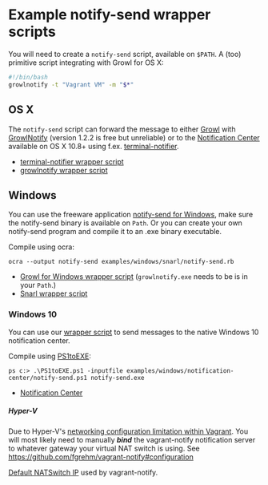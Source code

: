 # Example notify-send wrapper scripts

You will need to create a `notify-send` script, available on `$PATH`. 
A (too) primitive script integrating with Growl for OS X:

```bash
#!/bin/bash
growlnotify -t "Vagrant VM" -m "$*"
```


## OS X

The `notify-send` script can forward the message to either
[Growl](http://growl.info/) with [GrowlNotify](http://growl.info/downloads) (version 1.2.2 is free but unreliable)
or to the [Notification Center](http://support.apple.com/kb/HT5362) available on OS X 10.8+
using f.ex. [terminal-notifier](https://github.com/alloy/terminal-notifier).


* [terminal-notifier wrapper script](https://github.com/fgrehm/vagrant-notify/blob/master/examples/osx/terminal-notifier/notify-send.rb)
* [growlnotify wrapper script](https://github.com/fgrehm/vagrant-notify/blob/master/examples/osx/growl_for_mac/notify-send.rb)


## Windows

You can use the freeware application [notify-send for Windows](http://vaskovsky.net/notify-send/), make sure the notify-send binary is available on `Path`. Or you can create your own notify-send program and compile it to an .exe binary executable.


Compile using ocra:

    ocra --output notify-send examples/windows/snarl/notify-send.rb


* [Growl for Windows wrapper script](https://github.com/fgrehm/vagrant-notify/blob/master/examples/windows/growl_for_windows/notify-send.rb) (`growlnotify.exe` needs to be is in your `Path`.)
* [Snarl wrapper script](https://github.com/fgrehm/vagrant-notify/blob/master/examples/windows/snarl/notify-send.rb)

### Windows 10

You can use our [wrapper script](https://github.com/fgrehm/vagrant-notify/blob/master/examples/windows/notification-center/notify-send.ps1) to send messages to the native Windows 10 notification center.

Compile using [PS1toEXE](https://github.com/aravindvcyber/PS1toEXE):

    ps c:> .\PS1toEXE.ps1 -inputfile examples/windows/notification-center/notify-send.ps1 notify-send.exe


* [Notification Center](https://github.com/fgrehm/vagrant-notify/blob/master/examples/windows/notification-center/notify-send.ps1)

##### Hyper-V

Due to Hyper-V's [networking configuration limitation within Vagrant](https://www.vagrantup.com/docs/hyperv/limitations.html). You will most likely need to manually ***bind*** the vagrant-notify notification server to whatever gateway your virtual NAT switch is using. See https://github.com/fgrehm/vagrant-notify#configuration 

[Default NATSwitch IP](https://github.com/fgrehm/vagrant-notify/blob/master/lib/vagrant-notify/plugin.rb#L84) used by vagrant-notify.
